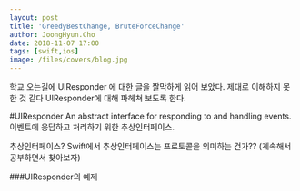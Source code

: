```yaml
---
layout: post
title: 'GreedyBestChange, BruteForceChange'
author: JoongHyun.Cho
date: 2018-11-07 17:00
tags: [swift,ios]
image: /files/covers/blog.jpg
---
```


학교 오는길에 UIResponder 에 대한 글을 짤막하게 읽어 보았다.  제대로 이해하지 못한 것 같다 UIResponder에 대해 파헤쳐 보도록 한다.

#UIResponder
 An abstract interface for responding to and handling events.
 이벤트에 응답하고 처리하기 위한 추상인터페이스.
 
 추상인터페이스? Swift에서 추상인터페이스는 프로토콜을 의미하는 건가?? (계속해서 공부하면서 찾아보자)
 
 ###UIResponder의 예제

